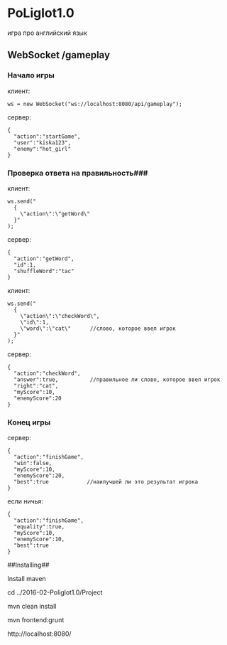 # PoLiglot1.0 #
игра про английский язык

## WebSocket /gameplay ##
### Начало игры ###
клиент:
```
ws = new WebSocket("ws://localhost:8080/api/gameplay");
```
сервер:
```
{
  "action":"startGame",
  "user":"kiska123",
  "enemy":"hot_girl"
}
```
### Проверка ответа на правильность###
клиент:
```
ws.send("
  {
    \"action\":\"getWord\"
  }"
);
```
сервер:
```
{
  "action":"getWord",
  "id":1,
  "shuffleWord":"tac"
}
```
клиент:
```
ws.send("
  {
    \"action\":\"checkWord\",
    \"id\":1,
    \"word\":\"cat\"      //слово, которое ввел игрок
  }"
);
```
сервер:
```
{
  "action":"checkWord",
  "answer":true,          //правильное ли слово, которое ввел игрок
  "right":"cat",
  "myScore":10,
  "enemyScore":20
}
```
### Конец игры ###
сервер: 
```
{
  "action":"finishGame",
  "win":false,
  "myScore":10,
  "enemyScore":20,
  "best":true            //наилучшей ли это результат игрока
}
```
если ничья:
```
{
  "action":"finishGame",
  "equality":true,
  "myScore":10,
  "enemyScore":10,
  "best":true
}
```


##Installing##
<p>Install maven</p>
<p>cd ../2016-02-Poliglot1.0/Project</p>
<p>mvn clean install</p>
<p>mvn frontend:grunt</p>
<p>http://localhost:8080/</p>


